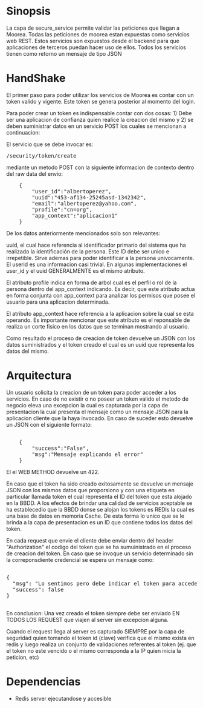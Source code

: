 # Sinopsis

La capa de secure_service permite validar las peticiones que llegan a Moorea. Todas las peticiones de moorea estan expuestas como servicios web REST. 
Estos servicios son expuestos desde el backend para que aplicaciones de terceros puedan hacer uso de ellos. Todos los servicios tienen como retorno 
un mensaje de tipo  JSON 

# HandShake 

El primer paso para poder utilizar los servicios de Moorea es contar con un token valido y vigente. Este token se genera posterior al momento del login. 

Para poder crear un token es indispensable contar con dos cosas: 1) Debe ser una aplicacion de confianza quien realice la creacion del mismo y 2) se deben suministrar datos en un servicio POST los cuales se mencionan a continuacion: 

El servicio que se debe invocar es: <pre> /security/token/create</pre> mediante un metodo POST con la siguiente informacion de contexto dentro del raw data del envio: 

<pre>
	{
		"user_id":"albertoperez",
		"uuid":"453-af134-25245asd-1342342",
		"email":"albertoperez@yahoo.com",
		"profile":"cn=org",
		"app_context":"aplicacion1"
	}
</pre> 

De los datos anteriormente mencionados solo son relevantes: 

uuid, el cual hace referencia al identificador primario del sistema que ha realizado la identificación de la persona. Este ID debe ser unico e irrepetible. Sirve ademas para poder identificar a la persona univocamente. 
El userid es una informacion casi trivial. En algunas implementaciones el user_id y el uuid GENERALMENTE es el mismo atributo. 

El atributo profile indica en forma de arbol cual es el perfil o rol de la persona dentro del app_context indicando. Es decir, que este atributo actua en forma conjunta con app_context para analizar
los permisos que posee el usuario para una aplicacion determinada. 

El atributo app_context hace referencia a la aplicacion sobre la cual se esta operando. Es importante mencionar que este atributo es el reponsable de realiza un corte fisico en los datos 
que se terminan mostrando al usuario. 

Como resultado el proceso de creacion de token devuelve un JSON con los datos suministrados y el token creado el cual es un uuid que representa los datos del mismo. 

# Arquitectura

Un usuario solicita la creacion de un token para poder acceder a los servicios. En caso de no existir o no poseer un token valido el metodo de negocio eleva una excepcion 
la cual es capturada por la capa de presentacion la cual presenta el mensaje como un mensaje JSON para la aplicacion cliente que la haya invocado. En caso de suceder esto
devuelve un JSON con el siguiente formato: 

<pre> 
	{
		"success":"False",
		"msg":"Mensaje explicando el error"
	}
</pre>  

El el WEB METHOD devuelve un 422. 

En caso que el token ha sido creado exitosamente se devuelve un mensaje JSON con los mismos datos que proporsiono y con una etiqueta en particular llamada token el 
cual representa el ID del token que esta alojado en la BBDD. A los efectos de brindar una calidad de servicios aceptable se ha establecedio que la BBDD donse se alojan
los tokens es REDIs la cual es una base de datos en memoria Cache. De esta forma lo unico que se le brinda a la capa de presentacion es un ID que contiene todos los datos del token.

En cada request que envie el cliente debe enviar dentro del header "Authorization" el codigo del token que se ha sumuinistrado en el proceso de creacion del token. 
En caso que se invoque un servicio determinado sin la correponsdiente credencial se espera un mensaje como: 

<pre> 
{
  "msg": "Lo sentimos pero debe indicar el token para acceder a los servicios o bien su token ha caducado", 
  "success": false
}

</pre>

En conclusion: Una vez creado el token siempre debe ser enviado EN TODOS LOS REQUEST que viajen al server sin excepcion alguna. 

Cuando el request llega al server es capturado SIEMPRE por la capa de seguridad quien tomando el token id (clave) verifica que el mismo exista en redis y luego realiza un conjunto de validaciones referentes al token (ej. que el token no este vencido o el mismo corresponda a la IP quien inicia la peticion, etc)

# Dependencias 

* Redis server ejecutandose y accesible 
 
